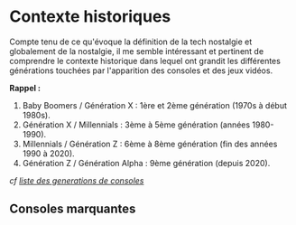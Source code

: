 # Contexte historiques

Compte tenu de ce qu'évoque la définition de la tech nostalgie et globalement de la nostalgie, il me semble intéressant et pertinent de comprendre le contexte historique dans lequel ont grandit les différentes générations touchées par l'apparition des consoles et des jeux vidéos.

**Rappel :**

1.  Baby Boomers / Génération X : 1ère et 2ème génération (1970s à début 1980s).
2.  Génération X / Millennials : 3ème à 5ème génération (années 1980-1990).
3.  Millennials / Génération Z : 6ème à 8ème génération (fin des années 1990 à 2020).
4.  Génération Z / Génération Alpha : 9ème génération (depuis 2020).

_cf [liste des generations de consoles](/data/2024-07-16/listes-consoles-generations.md)_

## Consoles marquantes
